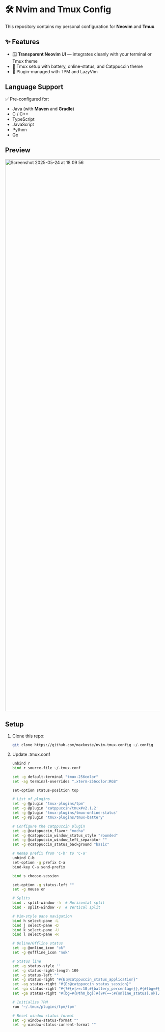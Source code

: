 # 🛠️ Nvim and Tmux Config

This repository contains my personal configuration for **Neovim** and **Tmux**.

## ✨ Features

- 🪟 **Transparent Neovim UI** — integrates cleanly with your terminal or Tmux theme
- 🧵 Tmux setup with battery, online-status, and Catppuccin theme
- 🔌 Plugin-managed with TPM and LazyVim

## Language Support

✅ Pre-configured for:

- Java (with **Maven** and **Gradle**)
- C / C++
- TypeScript
- JavaScript
- Python
- Go

## Preview

<img width="1798" alt="Screenshot 2025-05-24 at 18 09 56" src="https://github.com/user-attachments/assets/67c8a1dd-1d1c-4503-a2ed-1e889e892f3b" />

## Setup

1. Clone this repo:
   ```bash
   git clone https://github.com/maxkoste/nvim-tmux-config ~/.config
2. Update .tmux.conf
   ```bash
   unbind r
   bind r source-file ~/.tmux.conf

   set -g default-terminal "tmux-256color"
   set -ag terminal-overrides ",xterm-256color:RGB"

   set-option status-position top

   # List of plugins
   set -g @plugin 'tmux-plugins/tpm'
   set -g @plugin 'catppuccin/tmux#v2.1.2'
   set -g @plugin 'tmux-plugins/tmux-online-status'
   set -g @plugin 'tmux-plugins/tmux-battery'

   # Configure the catppuccin plugin
   set -g @catppuccin_flavor "mocha"
   set -g @catppuccin_window_status_style "rounded"
   set -g @catppuccin_window_left_separator ""
   set -g @catppuccin_status_background "basic"	

   # Remap prefix from 'C-b' to 'C-a'
   unbind C-b
   set-option -g prefix C-a
   bind-key C-a send-prefix

   bind s choose-session

   set-option -g status-left ""
   set -g mouse on

   # Splits
   bind . split-window -h  # Horizontal split
   bind - split-window -v  # Vertical split

   # Vim-style pane navigation
   bind h select-pane -L
   bind j select-pane -D
   bind k select-pane -U
   bind l select-pane -R

   # Online/Offline status
   set -g @online_icon "ok"
   set -g @offline_icon "nok"

   # Status line
   set -g status-style ''
   set -g status-right-length 100
   set -g status-left ""
   set -g status-right "#{E:@catppuccin_status_application}"
   set -ag status-right "#{E:@catppuccin_status_session}"
   set -ga status-right "#{?#{e|>=:10,#{battery_percentage}},#{#[bg=#{@thm_red},fg=#{@thm_bg}]},#{#[bg=#{@thm_bg},fg=#{@thm_pink}]}} #{battery_icon} #{battery_percentage} "
   set -ga status-right "#[bg=#{@thm_bg}]#{?#{==:#{online_status},ok},#[fg=#{@thm_mauve}] 󰖩 on ,#[fg=#{@thm_red},bold]#[reverse] 󰖪 off }"

   # Initialize TPM
   run '~/.tmux/plugins/tpm/tpm'

   # Reset window status format
   set -g window-status-format ""
   set -g window-status-current-format ""
